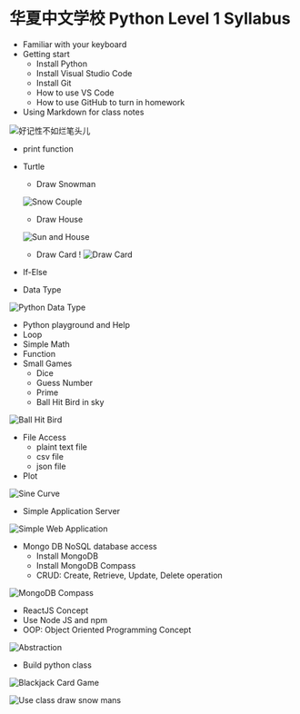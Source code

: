  # 华夏中文学校 Python Level 1 Syllabus

* Familiar with your keyboard
* Getting start
    - Install Python
    - Install Visual Studio Code
    - Install Git
    - How to use VS Code
    - How to use GitHub to turn in homework
* Using Markdown for class notes

![好记性不如烂笔头儿](./images/烂笔头儿.png)
* print function
* Turtle
    - Draw Snowman

    ![Snow Couple](./images/snowCouple.png)

    - Draw House

    ![Sun and House](./images/sunHouse.png)
    
    - Draw Card 
!
    ![Draw Card](./images/card.png)

* If-Else
* Data Type

![Python Data Type](./images/DataType.png)
* Python playground and Help
* Loop
* Simple Math
* Function
* Small Games
    - Dice
    - Guess Number
    - Prime
    - Ball Hit Bird in sky

![Ball Hit Bird](./images/ballGame.png)

* File Access
    - plaint text file
    - csv file
    - json file
* Plot

![Sine Curve](./images/sin-cos.png)

* Simple Application Server

![Simple Web Application](./images/app.png)
* Mongo DB NoSQL database access
    - Install MongoDB
    - Install MongoDB Compass
    - CRUD: Create, Retrieve, Update, Delete operation

![MongoDB Compass](./images/compass.png)
* ReactJS Concept
* Use Node JS and npm
* OOP: Object Oriented Programming Concept

![Abstraction](./images/classDefine.png)
* Build python class

![Blackjack Card Game](./images/BlackJackCardGame.png)

![Use class draw snow mans](./images/snowFamily.png)